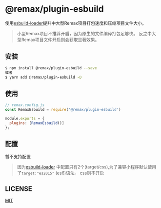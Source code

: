 # @remax/plugin-esbuild

使用[esbuild-loader](https://github.com/privatenumber/esbuild-loader)提升中大型Remax项目打包速度和压缩项目文件大小。

> 小型Remax项目不推荐开启，因为原生的文件编译打包足够快。 反之中大型Remax项目文件开启则会获取显著效果。

## 安装

```bash
$ npm install @remax/plugin-esbuild --save
或者
$ yarn add @remax/plugin-esbuild -D
```

## 使用

```js
// remax.config.js
const RemaxEsbuild = require('@remax/plugin-esbuild')

module.exports = {
  plugins: [RemaxEsbuild()]
};
```

## 配置

暂不支持配置

> 因为[esbuild-loader](https://github.com/privatenumber/esbuild-loader) 中配置只有2个(target/css),为了兼容小程序默认使用了`target:"es2015"` (es6)语法。
> css则不开启

## LICENSE

[MIT](LICENSE)
